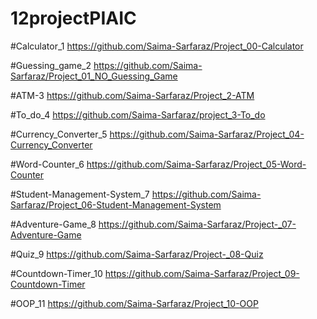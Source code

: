 # 12projectPIAIC
#Calculator_1
https://github.com/Saima-Sarfaraz/Project_00-Calculator

#Guessing_game_2
https://github.com/Saima-Sarfaraz/Project_01_NO_Guessing_Game

#ATM-3
https://github.com/Saima-Sarfaraz/Project_2-ATM

#To_do_4
https://github.com/Saima-Sarfaraz/project_3-To_do

#Currency_Converter_5
https://github.com/Saima-Sarfaraz/Project_04-Currency_Converter

#Word-Counter_6
https://github.com/Saima-Sarfaraz/Project_05-Word-Counter

#Student-Management-System_7
https://github.com/Saima-Sarfaraz/Project_06-Student-Management-System

#Adventure-Game_8
https://github.com/Saima-Sarfaraz/Project-_07-Adventure-Game

#Quiz_9
https://github.com/Saima-Sarfaraz/Project-_08-Quiz

#Countdown-Timer_10
https://github.com/Saima-Sarfaraz/Project_09-Countdown-Timer

#OOP_11
https://github.com/Saima-Sarfaraz/Project_10-OOP





